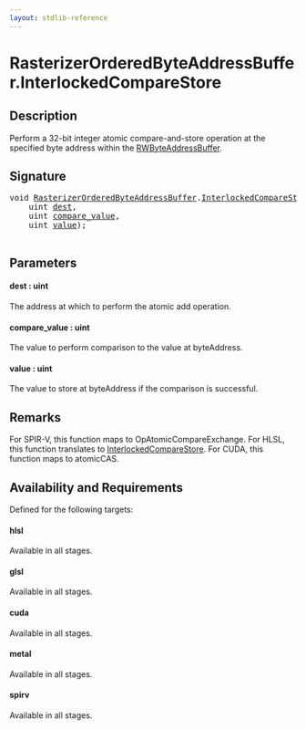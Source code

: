 ```yaml
---
layout: stdlib-reference
---
```


# RasterizerOrderedByteAddressBuffer\.InterlockedCompareStore

## Description

Perform a 32-bit integer atomic compare-and-store operation at
the specified byte address within the <span class='code'><a href="../rwbyteaddressbuffer-0126d/index.md" class="code_type">RWByteAddressBuffer</a></span>.



## Signature 

<pre>
<span class="code_keyword">void</span> <a href="index.md" class="code_type">RasterizerOrderedByteAddressBuffer</a>.<a href="interlockedcomparestore-0bi.md">InterlockedCompareStore</a>(
    <span class="code_keyword">uint</span> <a href="interlockedcomparestore-0bi.md#decl-dest" class="code_param">dest</a>,
    <span class="code_keyword">uint</span> <a href="interlockedcomparestore-0bi.md#decl-compare_value" class="code_param">compare_value</a>,
    <span class="code_keyword">uint</span> <a href="interlockedcomparestore-0bi.md#decl-value" class="code_param">value</a>);

</pre>

## Parameters

####  <a id="decl-dest"></a>dest  : uint
The address at which to perform the atomic add operation.

####  <a id="decl-compare_value"></a>compare\_value  : uint
The value to perform comparison to the value at <span class='code'>byteAddress</span>.

####  <a id="decl-value"></a>value  : uint
The value to store at <span class='code'>byteAddress</span> if the comparison is successful.


## Remarks
For SPIR-V, this function maps to <span class='code'>OpAtomicCompareExchange</span>. For HLSL, this function
translates to <span class='code'><a href="interlockedcomparestore-0bi.md">InterlockedCompareStore</a></span>.
For CUDA, this function maps to <span class='code'>atomicCAS</span>.


## Availability and Requirements

Defined for the following targets:

#### hlsl
Available in all stages.

#### glsl
Available in all stages.

#### cuda
Available in all stages.

#### metal
Available in all stages.

#### spirv
Available in all stages.




<script>
// Fix .md links to .html when on ReadTheDocs
if (window.location.hostname.includes('readthedocs') || 
    window.location.hostname.includes('rtfd.io')) {
  document.addEventListener('DOMContentLoaded', function() {
    const links = document.querySelectorAll('a');
    links.forEach(link => {
      if (link.getAttribute('href') && link.getAttribute('href').endsWith('.md')) {
        link.href = link.href.replace(/\.md($|#|\?)/, '.html$1');
      }
    });
  });
}
</script>
